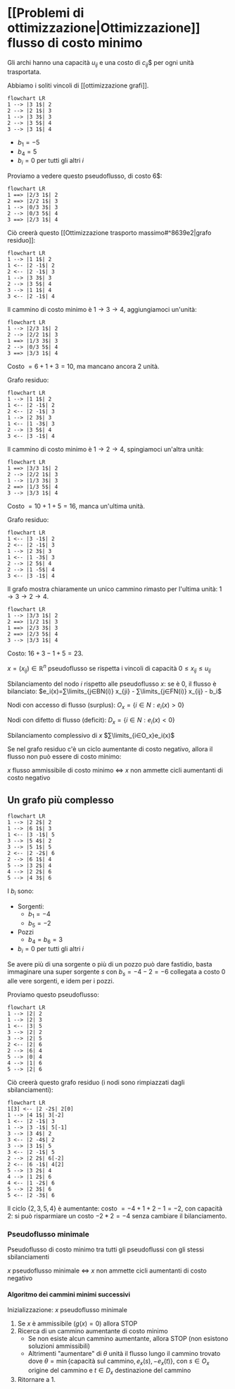 # [[Problemi di ottimizzazione|Ottimizzazione]] flusso di costo minimo

Gli archi hanno una capacità $u_{ij}$ e una costo di $c_{ij}$$ per ogni unità trasportata.

Abbiamo i soliti vincoli di [[ottimizzazione grafi]].

```mermaid
flowchart LR
1 --> |3 1$| 2
2 --> |2 1$| 3
1 --> |3 3$| 3
2 --> |3 5$| 4
3 --> |3 1$| 4
```

- $b_1=-5$
- $b_4=5$
- $b_i=0$ per tutti gli altri $i$

Proviamo a vedere questo pseudoflusso, di costo 6$:

```mermaid
flowchart LR
1 ==> |2/3 1$| 2
2 ==> |2/2 1$| 3
1 --> |0/3 3$| 3
2 --> |0/3 5$| 4
3 ==> |2/3 1$| 4
```

Ciò creerà questo [[Ottimizzazione trasporto massimo#^8639e2|grafo residuo]]:

```mermaid
flowchart LR
1 --> |1 1$| 2
1 <-- |2 -1$| 2
2 <-- |2 -1$| 3
1 --> |3 3$| 3
2 --> |3 5$| 4
3 --> |1 1$| 4
3 <-- |2 -1$| 4
```

Il cammino di costo minimo è $1→3→4$, aggiungiamoci un'unità:

```mermaid
flowchart LR
1 --> |2/3 1$| 2
2 --> |2/2 1$| 3
1 ==> |1/3 3$| 3
2 --> |0/3 5$| 4
3 ==> |3/3 1$| 4
```

Costo $=6+1+3=10$, ma mancano ancora 2 unità.

Grafo residuo:

```mermaid
flowchart LR
1 --> |1 1$| 2
1 <-- |2 -1$| 2
2 <-- |2 -1$| 3
1 --> |2 3$| 3
1 <-- |1 -3$| 3
2 --> |3 5$| 4
3 <-- |3 -1$| 4
```

Il cammino di costo minimo è $1→2→4$, spingiamoci un'altra unità:


```mermaid
flowchart LR
1 ==> |3/3 1$| 2
2 --> |2/2 1$| 3
1 --> |1/3 3$| 3
2 ==> |1/3 5$| 4
3 --> |3/3 1$| 4
```

Costo $=10+1+5=16$, manca un'ultima unità.

Grafo residuo:

```mermaid
flowchart LR
1 <-- |3 -1$| 2
2 <-- |2 -1$| 3
1 --> |2 3$| 3
1 <-- |1 -3$| 3
2 --> |2 5$| 4
2 --> |1 -5$| 4
3 <-- |3 -1$| 4
```

Il grafo mostra chiaramente un unico cammino rimasto per l'ultima unità: $1→3→2→4$.

```mermaid
flowchart LR
1 --> |3/3 1$| 2
2 ==> |1/2 1$| 3
1 ==> |2/3 3$| 3
2 ==> |2/3 5$| 4
3 --> |3/3 1$| 4
```

Costo: $16+3-1+5=23$.

$x=(x_{ij})∈ℝ^n$ pseudoflusso se rispetta i vincoli di capacità $0≤x_{ij}≤u_{ij}$

Sbilanciamento del nodo $i$ rispetto alle pseudoflusso $x$: se è $0$, il flusso è bilanciato: $e_i(x)=∑\limits_{j∈BN(i)} x_{ji} - ∑\limits_{j∈FN(i)} x_{ij} - b_i$

Nodi con accesso di flusso (surplus): $O_x=\{i∈N:e_i(x)>0\}$

Nodi con difetto di flusso (deficit): $D_x=\{i∈N:e_i(x)<0\}$

Sbilanciamento complessivo di $x$ $∑\limits_{i∈O_x}e_i(x)$

Se nel grafo residuo c'è un ciclo aumentante di costo negativo, allora il flusso non può essere di costo minimo:

$x$ flusso ammissibile di costo minimo
⇔
$x$ non ammette cicli aumentanti di costo negativo

## Un grafo più complesso

```mermaid
flowchart LR
1 --> |2 2$| 2
1 --> |6 1$| 3
1 <-- |3 -1$| 5
3 --> |5 4$| 2
3 --> |5 1$| 5
2 <-- |2 -2$| 6
2 --> |6 1$| 4
5 --> |3 2$| 4
4 --> |2 2$| 6
5 --> |4 3$| 6
```

I $b_i$ sono:
- Sorgenti:
	- $b_1=-4$
	- $b_5=-2$
- Pozzi
	- $b_4=b_6=3$
- $b_i=0$ per tutti gli altri $i$

Se avere più di una sorgente o più di un pozzo può dare fastidio, basta immaginare una super sorgente $s$ con $b_s=-4-2=-6$ collegata a costo 0 alle vere sorgenti, e idem per i pozzi.

Proviamo questo pseudoflusso:

```mermaid
flowchart LR
1 --> |2| 2
1 --> |2| 3
1 <-- |3| 5
3 --> |2| 2
3 --> |2| 5
2 <-- |2| 6
2 --> |6| 4
5 --> |0| 4
4 --> |1| 6
5 --> |2| 6
```

Ciò creerà questo grafo residuo (i nodi sono rimpiazzati dagli sbilanciamenti):

```mermaid
flowchart LR
1[3] <-- |2 -2$| 2[0]
1 --> |4 1$| 3[-2]
1 <-- |2 -1$| 3
1 --> |3 -1$| 5[-1]
3 --> |3 4$| 2
3 <-- |2 -4$| 2
3 --> |3 1$| 5
3 <-- |2 -1$| 5
2 --> |2 2$| 6[-2]
2 <-- |6 -1$| 4[2]
5 --> |3 2$| 4
4 --> |1 2$| 6
4 <-- |1 -2$| 6
5 --> |2 3$| 6
5 <-- |2 -3$| 6
```

Il ciclo $\{2,3,5,4\}$ è aumentante: costo $=-4+1+2-1=-2$, con capacità $2$: si può risparmiare un costo $-2*2=-4$ senza cambiare il bilanciamento.

### Pseudoflusso minimale

Pseudoflusso di costo minimo tra tutti gli pseudoflussi con gli stessi sbilanciamenti

$x$ pseudoflusso minimale
⇔
$x$ non ammette cicli aumentanti di costo negativo

#### Algoritmo dei cammini minimi successivi

Inizializzazione: $x$ pseudoflusso minimale
1. Se $x$ è ammissibile ($g(x)=0$) allora STOP
2. Ricerca di un cammino aumentante di costo minimo
	- Se non esiste alcun cammino aumentante, allora STOP (non esistono soluzioni ammissibili)
	- Altrimenti "aumentare" di $θ$ unità il flusso lungo il cammino trovato dove $θ=\min\{\text{capacità sul cammino},e_x(s),-e_x(t)\}$, con $s∈O_x$ origine del cammino e $t∈D_x$ destinazione del cammino
3. Ritornare a 1.
